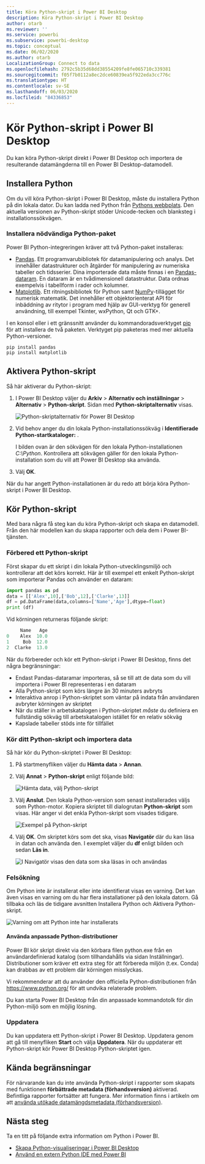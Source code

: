 ```yaml
---
title: Köra Python-skript i Power BI Desktop
description: Köra Python-skript i Power BI Desktop
author: otarb
ms.reviewer: ''
ms.service: powerbi
ms.subservice: powerbi-desktop
ms.topic: conceptual
ms.date: 06/02/2020
ms.author: otarb
LocalizationGroup: Connect to data
ms.openlocfilehash: 2792c5b35d68dd38554209fe8fe065710c339381
ms.sourcegitcommit: f05f7b0112a8ec2dce60839ea5f922eda3cc776c
ms.translationtype: HT
ms.contentlocale: sv-SE
ms.lasthandoff: 06/03/2020
ms.locfileid: "84336853"
---
```

# <a name="run-python-scripts-in-power-bi-desktop"></a>Kör Python-skript i Power BI Desktop

Du kan köra Python-skript direkt i Power BI Desktop och importera de resulterande datamängderna till en Power BI Desktop-datamodell.

## <a name="install-python"></a>Installera Python

Om du vill köra Python-skript i Power BI Desktop, måste du installera Python på din lokala dator. Du kan ladda ned Python från [Pythons webbplats](https://www.python.org/). Den aktuella versionen av Python-skript stöder Unicode-tecken och blanksteg i installationssökvägen.

### <a name="install-required-python-packages"></a>Installera nödvändiga Python-paket

Power BI Python-integreringen kräver att två Python-paket installeras:

* [Pandas](https://pandas.pydata.org/). Ett programvarubibliotek för datamanipulering och analys. Det innehåller datastrukturer och åtgärder för manipulering av numeriska tabeller och tidsserier. Dina importerade data måste finnas i en [Pandas-dataram](https://www.tutorialspoint.com/python_pandas/python_pandas_dataframe.htm). En dataram är en tvådimensionell datastruktur. Data ordnas exempelvis i tabellform i rader och kolumner.
* [Matplotlib](https://matplotlib.org/). Ett ritningsbibliotek för Python samt [NumPy](https://www.numpy.org/)-tillägget för numerisk matematik. Det innehåller ett objektorienterat API för inbäddning av ritytor i program med hjälp av GUI-verktyg för generell användning, till exempel Tkinter, wxPython, Qt och GTK+.

I en konsol eller i ett gränssnitt använder du kommandoradsverktyget [pip](https://pip.pypa.io/en/stable/) för att installera de två paketen. Verktyget pip paketeras med mer aktuella Python-versioner.

```CMD
pip install pandas
pip install matplotlib
```

## <a name="enable-python-scripting"></a>Aktivera Python-skript

Så här aktiverar du Python-skript:

1. I Power BI Desktop väljer du **Arkiv** > **Alternativ och inställningar** > **Alternativ** > **Python-skript**. Sidan med **Python-skriptalternativ** visas.

   ![Python-skriptalternativ för Power BI Desktop](media/desktop-python-scripts/python-scripts-7.png)

1. Vid behov anger du din lokala Python-installationssökväg i **Identifierade Python-startkataloger:** .

   I bilden ovan är den sökvägen för den lokala Python-installationen *C:\Python*. Kontrollera att sökvägen gäller för den lokala Python-installation som du vill att Power BI Desktop ska använda.

1. Välj **OK**.

När du har angett Python-installationen är du redo att börja köra Python-skript i Power BI Desktop.

## <a name="run-python-scripts"></a>Kör Python-skript

Med bara några få steg kan du köra Python-skript och skapa en datamodell. Från den här modellen kan du skapa rapporter och dela dem i Power BI-tjänsten.

### <a name="prepare-a-python-script"></a>Förbered ett Python-skript

Först skapar du ett skript i din lokala Python-utvecklingsmiljö och kontrollerar att det körs korrekt. Här är till exempel ett enkelt Python-skript som importerar Pandas och använder en dataram:

```python
import pandas as pd
data = [['Alex',10],['Bob',12],['Clarke',13]]
df = pd.DataFrame(data,columns=['Name','Age'],dtype=float)
print (df)
```

Vid körningen returneras följande skript:

```python
     Name   Age
0    Alex  10.0
1     Bob  12.0
2  Clarke  13.0
```

När du förbereder och kör ett Python-skript i Power BI Desktop, finns det några begränsningar:

* Endast Pandas-dataramar importeras, så se till att de data som du vill importera i Power BI representeras i en dataram
* Alla Python-skript som körs längre än 30 minuters avbryts
* Interaktiva anrop i Python-skriptet som väntar på indata från användaren avbryter körningen av skriptet
* När du ställer in arbetskatalogen i Python-skriptet *måste* du definiera en fullständig sökväg till arbetskatalogen istället för en relativ sökväg
* Kapslade tabeller stöds inte för tillfället

### <a name="run-your-python-script-and-import-data"></a>Kör ditt Python-skript och importera data

Så här kör du Python-skriptet i Power BI Desktop:

1. På startmenyfliken väljer du **Hämta data** > **Annan**.

1. Välj **Annat** > **Python-skript** enligt följande bild:

   ![Hämta data, välj Python-skript](media/desktop-python-scripts/python-scripts-1.png)

1. Välj **Anslut**. Den lokala Python-version som senast installerades väljs som Python-motor. Kopiera skriptet till dialogrutan **Python-skript** som visas. Här anger vi det enkla Python-skript som visades tidigare.

   ![Exempel på Python-skript](media/desktop-python-scripts/python-scripts-6.png)

1. Välj **OK**. Om skriptet körs som det ska, visas **Navigatör** där du kan läsa in datan och använda den. I exemplet väljer du **df** enligt bilden och sedan **Läs in**.

   ![I Navigatör visas den data som ska läsas in och användas](media/desktop-python-scripts/python-scripts-5.png) 

### <a name="troubleshooting"></a>Felsökning

Om Python inte är installerat eller inte identifierat visas en varning. Det kan även visas en varning om du har flera installationer på den lokala datorn. Gå tillbaka och läs de tidigare avsnitten Installera Python och Aktivera Python-skript.

![Varning om att Python inte har installerats](media/desktop-python-scripts/python-scripts-3.png)

#### <a name="using-custom-python-distributions"></a>Använda anpassade Python-distributioner

Power BI kör skript direkt via den körbara filen python.exe från en användardefinierad katalog (som tillhandahålls via sidan Inställningar). Distributioner som kräver ett extra steg för att förbereda miljön (t.ex. Conda) kan drabbas av ett problem där körningen misslyckas.

Vi rekommenderar att du använder den officiella Python-distributionen från https://www.python.org/ för att undvika relaterade problem.

Du kan starta Power BI Desktop från din anpassade kommandotolk för din Python-miljö som en möjlig lösning.

### <a name="refresh"></a>Uppdatera

Du kan uppdatera ett Python-skript i Power BI Desktop. Uppdatera genom att gå till menyfliken **Start** och välja **Uppdatera**. När du uppdaterar ett Python-skript kör Power BI Desktop Python-skriptet igen.

## <a name="known-limitations"></a>Kända begränsningar

För närvarande kan du inte använda Python-skript i rapporter som skapats med funktionen **förbättrade metadata (förhandsversion)** aktiverad. Befintliga rapporter fortsätter att fungera. Mer information finns i artikeln om att [använda utökade datamängdsmetadata (förhandsversion)](desktop-enhanced-dataset-metadata.md). 

## <a name="next-steps"></a>Nästa steg

Ta en titt på följande extra information om Python i Power BI.

* [Skapa Python-visualiseringar i Power BI Desktop](desktop-python-visuals.md)
* [Använd en extern Python IDE med Power BI](desktop-python-ide.md)
